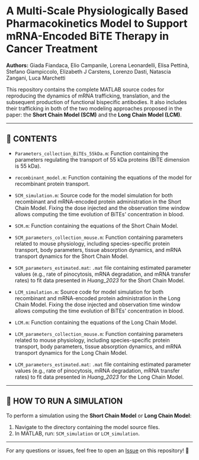 # A Multi-Scale Physiologically Based Pharmacokinetics Model to Support mRNA-Encoded BiTE Therapy in Cancer Treatment

**Authors:** Giada Fiandaca, Elio Campanile, Lorena Leonardelli, Elisa Pettinà, Stefano Giampiccolo, Elizabeth J Carstens, Lorenzo Dasti, Natascia Zangani, Luca Marchetti

This repository contains the complete MATLAB source codes for reproducing the dynamics of mRNA trafficking, translation, and the subsequent production of functional bispecific antibodies. It also includes their trafficking in both of the two modeling approaches proposed in the paper: the **Short Chain Model (SCM)** and the **Long Chain Model (LCM)**.

---

## 📂 CONTENTS

- `Parameters_collection_BiTEs_55kDa.m`: Function containing the parameters regulating the transport of 55 kDa proteins (BiTE dimension is 55 kDa).
- `recombinant_model.m`: Function containing the equations of the model for recombinant protein transport.

- `SCM_simulation.m`: Source code for the model simulation for both recombinant and mRNA-encoded protein administration in the Short Chain Model. Fixing the dose injected and the observation time window allows computing the time evolution of BiTEs' concentration in blood.
- `SCM.m`: Function containing the equations of the Short Chain Model.
- `SCM_parameters_collection_mouse.m`: Function containing parameters related to mouse physiology, including species-specific protein transport, body parameters, tissue absorption dynamics, and mRNA transport dynamics for the Short Chain Model.
- `SCM_parameters_estimated.mat`: `.mat` file containing estimated parameter values (e.g., rate of pinocytosis, mRNA degradation, and mRNA transfer rates) to fit data presented in *Huang\_2023* for the Short Chain Model.

- `LCM_simulation.m`: Source code for model simulation for both recombinant and mRNA-encoded protein administration in the Long Chain Model. Fixing the dose injected and observation time window allows computing the time evolution of BiTEs' concentration in blood.
- `LCM.m`: Function containing the equations of the Long Chain Model.
- `LCM_parameters_collection_mouse.m`: Function containing parameters related to mouse physiology, including species-specific protein transport, body parameters, tissue absorption dynamics, and mRNA transport dynamics for the Long Chain Model.
- `LCM_parameters_estimated.mat`: `.mat` file containing estimated parameter values (e.g., rate of pinocytosis, mRNA degradation, mRNA transfer rates) to fit data presented in *Huang\_2023* for the Long Chain Model.

---

## 🚀 HOW TO RUN A SIMULATION

To perform a simulation using the **Short Chain Model** or **Long Chain Model**:

1. Navigate to the directory containing the model source files.
2. In MATLAB, run: `SCM_simulation` or `LCM_simulation`.

---

For any questions or issues, feel free to open an [Issue](https://github.com/) on this repository! 🎯

